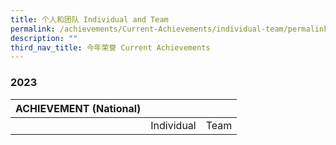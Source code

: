 ```yaml
---
title: 个人和团队 Individual and Team
permalink: /achievements/Current-Achievements/individual-team/permalink/
description: ""
third_nav_title: 今年荣誉 Current Achievements
---
```

### 2023

| ACHIEVEMENT (National) |                                                                                          |                                                                |
|:----------------------:|:----------------------------------------------------------------------------------------:|----------------------------------------------------------------|
|                        |                                        Individual                                        |                              Team                              |